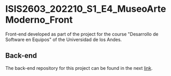 # ISIS2603_202210_S1_E4_MuseoArteModerno_Front

Front-end developed as part of the project for the course "Desarrollo de Software en Equipos" of the Universidad de los Andes.

## Back-end

The back-end repository for this project can be found in the next [link](https://github.com/poloivaz/ISIS2603_202210_S1_E4_MuseoArteModerno_Back).
